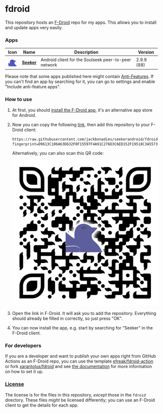 # fdroid
This repository hosts an [F-Droid](https://f-droid.org/) repo for my apps. This allows you to install and update apps very easily.

### Apps

<!-- This table is auto-generated. Do not edit -->
| Icon | Name | Description | Version |
| --- | --- | --- | --- |
| <a href="https://github.com/jackBonadies/SeekerAndroid"><img src="fdroid/repo/icons/com.companyname.andriodapp1.88.png" alt="Seeker icon" width="36px" height="36px"></a> | [**Seeker**](https://github.com/jackBonadies/SeekerAndroid) | Android client for the Soulseek peer-to-peer network | 2.9.9 (88) |
<!-- end apps table -->

Please note that some apps published here might contain [Anti-Features](https://f-droid.org/en/docs/Anti-Features/). If you can't find an app by searching for it, you can go to settings and enable "Include anti-feature apps".

### How to use
1. At first, you should [install the F-Droid app](https://f-droid.org/), it's an alternative app store for Android.
2. Now you can copy the following [link](https://raw.githubusercontent.com/jackbonadies/seekerandroid/fdroid/fdroid/repo?fingerprint=D9613C106A63D632F0F15597F4A91C276D3C6ED152F19518C3A5573BF8DA2375), then add this repository to your F-Droid client:

    ```
    https://raw.githubusercontent.com/jackbonadies/seekerandroid/fdroid/fdroid/repo?fingerprint=D9613C106A63D632F0F15597F4A91C276D3C6ED152F19518C3A5573BF8DA2375
    ```

    Alternatively, you can also scan this QR code:

    <p align="center">
      <img src=".github/qrcode.png?raw=true" alt="F-Droid repo QR code"/>
    </p>

3. Open the link in F-Droid. It will ask you to add the repository. Everything should already be filled in correctly, so just press "OK".
4. You can now install the app, e.g. start by searching for "Seeker" in the F-Droid client.

### For developers
If you are a developer and want to publish your own apps right from GitHub Actions as an F-Droid repo, you can use the template [efreak/fdroid-action](https://github.com/efreak/fdroid-action) or fork [xarantolus/fdroid](https://github.com/xarantolus/fdroid) and see  [the documentation](setup.md) for more information on how to set it up.

### [License](LICENSE)
The license is for the files in this repository, *except* those in the `fdroid` directory. These files *might* be licensed differently; you can use an F-Droid client to get the details for each app.
